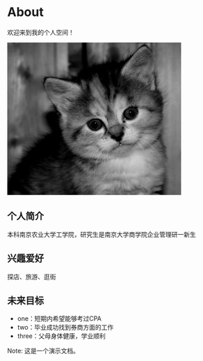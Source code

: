 # About

欢迎来到我的个人空间！

![](images/350.jpg)

## 个人简介

本科南京农业大学工学院，研究生是南京大学商学院企业管理研一新生

## 兴趣爱好

探店、旅游、逛街

## 未来目标

- one：短期内希望能够考过CPA
- two：毕业成功找到券商方面的工作
- three：父母身体健康，学业顺利

Note: 这是一个演示文档。
